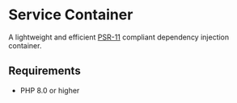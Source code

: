 # Service Container

A lightweight and efficient [PSR-11](https://www.php-fig.org/psr/psr-11/) compliant dependency injection container.

## Requirements

- PHP 8.0 or higher
